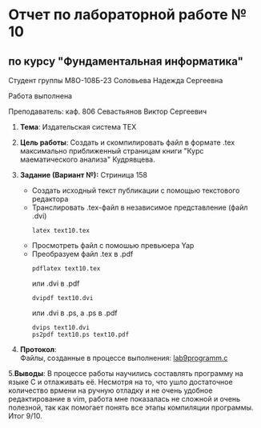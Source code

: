 # Отчет по лабораторной работе № 10
## по курсу "Фундаментальная информатика"

Студент группы М8О-108Б-23 Соловьева Надежда Сергеевна

Работа выполнена 

Преподаватель: каф. 806 Севастьянов Виктор Сергеевич

1. **Тема**: Издательская система TEX
2. **Цель работы**: Создать и скомпилировать файл в формате .tex максимально приближенный страницам книги "Курс маематического анализа" Кудрявцева.
3. **Задание (Вариант №):** Стриница 158
   - Создать исходный текст публикации с помощью текстового редактора
   - Транслировать .tex-файл в независимое представление (файл .dvi)
     ```
     latex text10.tex
     ```
   - Просмотреть файл с помошью превьюера Yap
   - Преобразуем файл .tex в .pdf
     ```
     pdflatex text10.tex
     ```
     или .dvi в .pdf
     ```
     dvipdf text10.dvi
     ```
     или .dvi в .ps, а .ps в .pdf
     ```
     dvips text10.dvi
     ps2pdf text10.ps text10.pdf
     ```
     
4. **Протокол**:  
    Файлы, созданные в процессе выполнения: [lab9programm.c](/lab9programm.c)



  5.**Выводы**: В процессе работы научились составлять программу на языке С и отлаживать её. Несмотря на то, что ушло достаточное количество врмени на ручную отладку и не очень удобное редактирование в vim, работа мне показалась не сложной и очень полезной, так как помогает понять все этапы компиляции программы.  
Итог 9/10.
